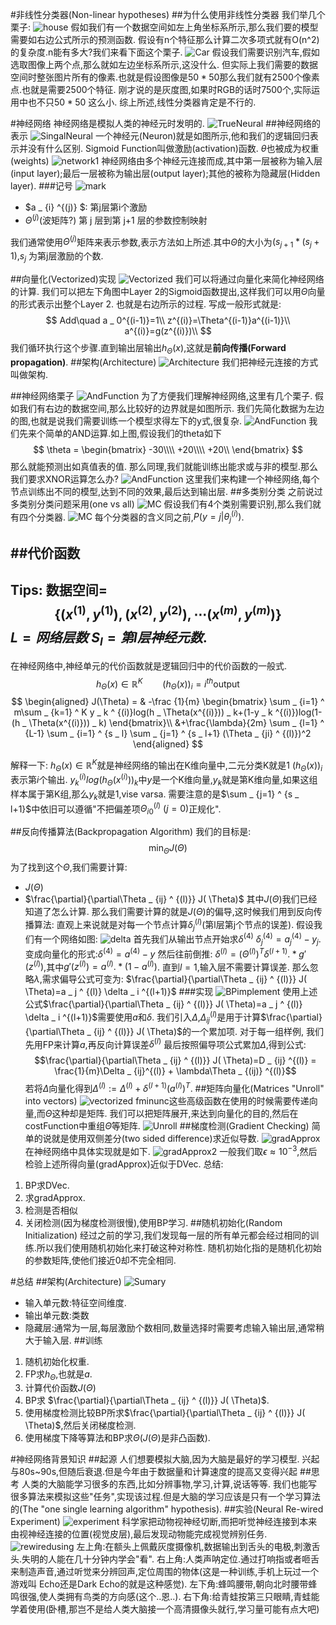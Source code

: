 #非线性分类器(Non-linear hypotheses)
##为什么使用非线性分类器
我们举几个栗子:
![house](file:\\\./image/exampleHouse.jpg)
假如我们有一个数据空间如左上角坐标系所示,那么我们要的模型需要如右边公式所示的预测函数.
假设有n个特征那么计算二次多项式就有O(n^2)的复杂度.n能有多大?我们来看下面这个栗子.
![Car](file:\\\./image/exampleCar.jpg)
假设我们需要识别汽车,假如选取图像上两个点,那么就如左边坐标系所示,这没什么.
但实际上我们需要的数据空间时整张图片所有的像素.也就是假设图像是$50 * 50$那么我们就有$2500$个像素点.也就是需要2500个特征.
刚才说的是灰度图,如果时RGB的话时$7500$个,实际运用中也不只$50 * 50$ 这么小.
综上所述,线性分类器肯定是不行的.

#神经网络
神经网络是模拟人类的神经元时发明的.
![TrueNeural](file:\\\./image/TrueNeural.jpg)
##神经网络的表示
![SingalNeural](file:\\\./image/SingleNeural.jpg)
一个神经元(Neuron)就是如图所示,他和我们的逻辑回归表示并没有什么区别.
Sigmoid Function叫做激励(activation)函数.
$\theta$也被成为权重(weights)
![network1](file:\\\./image/network1.jpg)
神经网络由多个神经元连接而成,其中第一层被称为输入层(input layer);最后一层被称为输出层(output layer);其他的被称为隐藏层(Hidden layer).
###记号
![mark](file:\\\./image/mark.jpg)
- $a _ {i} ^{(j)} $:
第j层第i个激励
- $\Theta^{(j)}$(波矩阵?)
第 j 层到第 j+1 层的参数控制映射

我们通常使用$\Theta^{(j)}$矩阵来表示参数,表示方法如上所述.其中$\Theta$的大小为$(s _ {j+1} * (s _ j + 1)$,$s _ j$ 为第j层激励的个数.

##向量化(Vectorized)实现
![Vectorized](file:\\\./image/Vectorized.jpg)
我们可以将通过向量化来简化神经网络的计算.
我们可以把左下角图中Layer 2的Sigmoid函数提出,这样我们可以用$\Theta$向量的形式表示出整个Layer 2.
也就是右边所示的过程.
写成一般形式就是:
$$
Add\quad a _ 0^{(i-1)}=1\\
z^{(i)}=\Theta^{(i-1)}a^{(i-1)}\\
a^{(i)}=g(z^{(i)})\\
$$
我们循环执行这个步骤.直到输出层输出$h _ \Theta (x)$,这就是**前向传播(Forward propagation)**.
##架构(Architecture)
![Architecture](file:\\\./image/Architecture.jpg)
我们把神经元连接的方式叫做架构.

##神经网络栗子
![AndFunction](file:\\\./image/AndFunction1.jpg)
为了方便我们理解神经网络,这里有几个栗子.
假如我们有右边的数据空间,那么比较好的边界就是如图所示.
我们先简化数据为左边的图,也就是说我们需要训练一个模型求得左下的y式,很复杂.
![AndFunction](file:\\\./image/AndFunction2.jpg)
我们先来个简单的AND运算.如上图,假设我们的theta如下
$$ \theta  = \begin{bmatrix}
-30\\\\
+20\\\\
+20\\
\end{bmatrix}
$$
那么就能预测出如真值表的值.
那么同理,我们就能训练出能求或与非的模型.那么我们要求XNOR运算怎么办?
![AndFunction](file:\\\./image/AndFunction3.jpg)
这里我们来构建一个神经网络,每个节点训练出不同的模型,达到不同的效果,最后达到输出层.
##多类别分类
之前说过多类别分类问题采用(one vs all)
![MC](file:\\\./image/MC1.jpg)
假设我们有4个类别需要识别,那么我们就有四个分类器.
![MC](file:\\\./image/MC2.jpg)
每个分类器的含义同之前,$P(y=j|\theta^{(i)} _ {j})$.

##代价函数
---

**Tips:**
数据空间=$$
\{ (x^{(1)},y^{(1)}),(x^{(2)},y^{(2)}),\cdots (x^{(m)},y^{(m)}) \}
$$
$L = 网络层数$
$S _ l = 第l层神经元数.$
---

在神经网络中,神经单元的代价函数就是逻辑回归中的代价函数的一般式.
$$
h _ \Theta(x) \in \mathbb{R}^K\qquad
(h _ \Theta(x)) _ i=i^{th} \text{output}
$$
$$
\begin{aligned}
J(\Theta) = & -\frac {1}{m} \begin{bmatrix}
\sum _ {i=1} ^ m\sum _ {k=1} ^ K
 y _ k ^ {(i)}log(h _ \Theta(x^{(i)})) _ k+(1-y _ k ^{(i)})log(1-(h _ \Theta(x^{(i)})) _ k)
\end{bmatrix}\\
&+\frac{\lambda}{2m}
\sum _ {l=1} ^ {L-1}
\sum _ {i=1} ^ {s _ l}
\sum _ {j=1} ^ {s _ l+1}
(\Theta _ {ji} ^ {(l)})^2
\end{aligned}
$$


解释一下:
$h _ \Theta(x) \in \mathbb{R}^K$就是神经网络的输出在K维向量中,二元分类K就是1
$(h _ \Theta(x)) _ i$表示第$i$个输出.
$y _ k ^ {(i)}log(h _ \Theta(x^{(i)})) _ k$中$y$是一个K维向量,$y _ k$就是第K维向量,如果这组样本属于第K组,那么$y _ k$就是1,vise varsa.
需要注意的是$\sum _ {j=1} ^ {s _ l+1}$中依旧可以遵循"不把偏差项$\Theta _ {i0} ^{(l)}\ (j = 0)$正规化".

##反向传播算法(Backpropagation Algorithm)
我们的目标是:$$\min _ \Theta J(\Theta)$$
为了找到这个$\Theta$,我们需要计算:

- $J(\Theta)$
- $\frac{\partial}{\partial\Theta _ {ij} ^ {(l)}} J( \Theta)$
其中$J(\Theta)$我们已经知道了怎么计算.
那么我们需要计算的就是$J(\Theta)$的偏导,这时候我们用到反向传播算法:
直观上来说就是对每一个节点计算$\delta _ j ^ {(l)}$(第l层第j个节点的误差).
假设我们有一个网络如图:
![delta](file:\\\./image/whatdelta.jpg)
首先我们从输出节点开始求$\delta^{(4)}$
$\delta _ j ^{(4)} = a _  j ^{(4)} - y _ j$.
变成向量化的形式:$\delta^{(4)} = a^{(4)} - y$
然后往前倒推:
$\delta^{(l)} = (\Theta^{(l)})^T\delta^{(l+1)}. * g'(z^{(l)})$,其中$g'(z^{(l)})=a^{(l)}. * (1-a^{(l)})$.
直到$l=1$,输入层不需要计算误差.
那么忽略$\lambda$,需求偏导公式可变为:
$\frac{\partial}{\partial\Theta _ {ij} ^ {(l)}} J( \Theta)=a _ j ^ {(l)} \delta _ i ^{(l+1)}$
###实现
![BPimplement](file:\\\./image/BPimplement.jpg)
使用上述公式$\frac{\partial}{\partial\Theta _ {ij} ^ {(l)}} J( \Theta)=a _ j ^ {(l)} \delta _ i ^{(l+1)}$需要使用$a$和$\delta$.
我们引入$\Delta$,$\Delta _ {ij} ^{(l)}$是用于计算$\frac{\partial}{\partial\Theta _ {ij} ^ {(l)}} J( \Theta)$的一个累加项.
对于每一组样例,
我们先用FP来计算$a$,再反向计算误差$\delta^{(l)}$
最后按照偏导项公式累加$\Delta$,得到公式:
$$\frac{\partial}{\partial\Theta _ {ij} ^ {(l)}} J( \Theta)=D _ {ij} ^{(l)} = \frac{1}{m}\Delta _ {ij}^{(l)} + \lambda\Theta _ {(ij)} ^{(l)}$$
若将$\Delta$向量化得到$\Delta^{(l)}:=\Delta^{(l)} + \delta^{(l+1)}(a^{(l)})^T$.
##矩阵向量化(Matrices "Unroll" into vectors)
![vectorized](file:\\\./image/vectoried.jpg)
fminunc这些高级函数在使用的时候需要传递向量,而$\Theta$这种却是矩阵.
我们可以把矩阵展开,来达到向量化的目的,然后在costFunction中重组$\Theta$等矩阵.
![Unroll](file:\\\./image/Unroll.jpg)
##梯度检测(Gradient Checking)
简单的说就是使用双侧差分(two sided difference)求近似导数.
![gradApprox](file:\\\./image/gradApprox.jpg)
在神经网络中具体实现就是如下.
![gradApprox2](file:\\\./image/gradApprox2.jpg)
一般我们取$\epsilon\approx 10^{-3}$,然后检验上述所得向量(gradApprox)近似于DVec.
总结:
1. BP求DVec.
2. 求gradApprox.
3. 检测是否相似
4. 关闭检测(因为梯度检测很慢),使用BP学习.
##随机初始化(Random Initialization)
经过之前的学习,我们发现每一层的所有单元都会经过相同的训练.所以我们使用随机初始化来打破这种对称性.
随机初始化指的是随机化初始的参数矩阵,使他们接近0却不完全相同.

#总结
##架构(Architecture)
![Sumary](file:\\\./image/Sumary.jpg)
- 输入单元数:特征空间维度.
- 输出单元数:类数
- 隐藏层:通常为一层,每层激励个数相同,数量选择时需要考虑输入输出层,通常稍大于输入层.
##训练
1. 随机初始化权重.
2. FP求$h _ \Theta$,也就是$a$.
3. 计算代价函数$J(\Theta)$
4. BP求 $\frac{\partial}{\partial\Theta _ {ij} ^ {(l)}} J( \Theta)$.
5. 使用梯度检测比较BP所求$\frac{\partial}{\partial\Theta _ {ij} ^ {(l)}} J( \Theta)$,然后关闭梯度检测.
6. 使用梯度下降等算法和BP求$\Theta$($J(\Theta)$是非凸函数).


#神经网络背景知识
##起源
人们想要模拟大脑,因为大脑是最好的学习模型.
兴起与80s~90s,但随后衰退.但是今年由于数据量和计算速度的提高又变得兴起
##思考
人类的大脑能学习很多的东西,比如分辨事物,学习,计算,说话等等.
我们也能写很多算法来模拟这些"任务",实现该过程.但是大脑的学习应该是只有一个学习算法的(The "one single learning algorithm" hypothesis).
##实验(Neural Re-wired Experiment)
![experiment](file:\\\./image/AnimalExp.jpg)
科学家把动物视神经切断,而把听觉神经连接到本来由视神经连接的位置(视觉皮层),最后发现动物能完成视觉辨别任务.
![rewiredusing](file:\\\./image/rewirdUsing)
左上角:在额头上佩戴灰度摄像机,数据输出到舌头的电极,刺激舌头.失明的人能在几十分钟内学会"看".
右上角:人类声呐定位.通过打响指或者咂舌来制造声音,通过听觉来分辨回声,定位周围的物体(这是一种训练,手机上玩过一个游戏叫 Echo还是Dark Echo的就是这种感觉).
左下角:蜂鸣腰带,朝向北时腰带蜂鸣很强,使人类拥有鸟类的方向感(这个..恩..).
右下角:给青蛙按第三只眼睛,青蛙能学着使用(卧槽,那岂不是给人类大脑接一个高清摄像头就行,学习量可能有点大吧)

